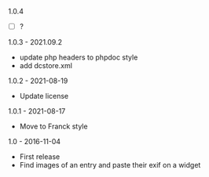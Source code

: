 1.0.4
- [ ] ?

1.0.3 - 2021.09.2
- update php headers to phpdoc style
- add dcstore.xml

1.0.2 - 2021-08-19
- Update license 

1.0.1 - 2021-08-17
- Move to Franck style

1.0 - 2016-11-04
- First release
- Find images of an entry and paste their exif on a widget